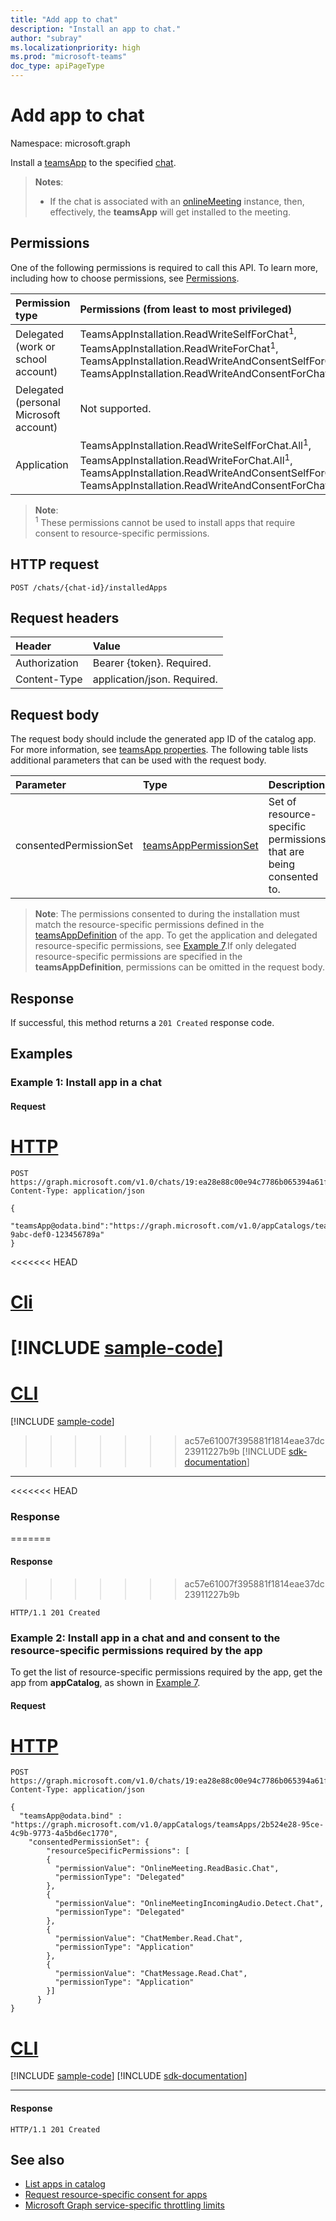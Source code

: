 ```yaml
---
title: "Add app to chat"
description: "Install an app to chat."
author: "subray"
ms.localizationpriority: high
ms.prod: "microsoft-teams"
doc_type: apiPageType
---
```


# Add app to chat

Namespace: microsoft.graph

Install a [teamsApp](../resources/teamsapp.md) to the specified [chat](../resources/chat.md).

> **Notes**:
> - If the chat is associated with an [onlineMeeting](../resources/onlinemeeting.md) instance, then, effectively, the **teamsApp** will get installed to the meeting.

## Permissions

One of the following permissions is required to call this API. To learn more, including how to choose permissions, see [Permissions](/graph/permissions-reference).

|Permission type      | Permissions (from least to most privileged)              |
|:--------------------|:---------------------------------------------------------|
|Delegated (work or school account) | TeamsAppInstallation.ReadWriteSelfForChat<sup>1</sup>, TeamsAppInstallation.ReadWriteForChat<sup>1</sup>, TeamsAppInstallation.ReadWriteAndConsentSelfForChat, TeamsAppInstallation.ReadWriteAndConsentForChat |
|Delegated (personal Microsoft account) | Not supported.    |
|Application | TeamsAppInstallation.ReadWriteSelfForChat.All<sup>1</sup>, TeamsAppInstallation.ReadWriteForChat.All<sup>1</sup>, TeamsAppInstallation.ReadWriteAndConsentSelfForChat.All, TeamsAppInstallation.ReadWriteAndConsentForChat.All |

> **Note**:
<br><sup>1</sup> These permissions cannot be used to install apps that require consent to resource-specific permissions.

## HTTP request

<!-- { 
"blockType": "ignored" 
} -->

```http
POST /chats/{chat-id}/installedApps
```

## Request headers

| Header       | Value |
|:---------------|:--------|
| Authorization  | Bearer {token}. Required.  |
| Content-Type  | application/json. Required.  |

## Request body

The request body should include the generated app ID of the catalog app. For more information, see [teamsApp properties](../resources/teamsapp.md#properties).
The following table lists additional parameters that can be used with the request body.

|Parameter|Type|Description|
|:---|:---|:---|
|consentedPermissionSet|[teamsAppPermissionSet](../resources/teamsapppermissionset.md)|Set of resource-specific permissions that are being consented to.|

> **Note**:
> The permissions consented to during the installation must match the resource-specific permissions defined in the [teamsAppDefinition](../resources/teamsAppDefinition.md) of the app. To get the application and delegated resource-specific permissions, see [Example 7](../api/appcatalogs-list-teamsapps.md#example-7-list-applications-with-a-given-id-and-return-only-the-resource-specific-permissions-required-by-the-app).If only delegated resource-specific permissions are specified in the **teamsAppDefinition**, permissions can be omitted in the request body.

## Response

If successful, this method returns a `201 Created` response code.

## Examples

### Example 1: Install app in a chat

#### Request

# [HTTP](#tab/http)
<!-- {
  "blockType": "request",
  "name": "add_app_in_chat_v1_e1",
  "sampleKeys": ["19:ea28e88c00e94c7786b065394a61f296@thread.v2"]
}-->

```http
POST https://graph.microsoft.com/v1.0/chats/19:ea28e88c00e94c7786b065394a61f296@thread.v2/installedApps
Content-Type: application/json

{
   "teamsApp@odata.bind":"https://graph.microsoft.com/v1.0/appCatalogs/teamsApps/12345678-9abc-def0-123456789a"
}
```

<<<<<<< HEAD
# [Cli](#tab/cli)
[!INCLUDE [sample-code](../includes/snippets/cli/add-app-in-chat-cli-snippets.md)]
=======
# [CLI](#tab/cli)
[!INCLUDE [sample-code](../includes/snippets/cli/add-app-in-chat-v1-e1-cli-snippets.md)]
>>>>>>> ac57e61007f395881f1814eae37dc23911227b9b
[!INCLUDE [sdk-documentation](../includes/snippets/snippets-sdk-documentation-link.md)]

---

<<<<<<< HEAD
### Response
=======
#### Response
>>>>>>> ac57e61007f395881f1814eae37dc23911227b9b

<!-- {
  "blockType": "response",
  "truncated": true
} -->

```http
HTTP/1.1 201 Created
```

### Example 2: Install app in a chat and and consent to the resource-specific permissions required by the app

To get the list of resource-specific permissions required by the app, get the app from **appCatalog**, as shown in [Example 7](../api/appcatalogs-list-teamsapps.md#example-7-list-applications-with-a-given-id-and-return-only-the-resource-specific-permissions-required-by-the-app).

#### Request

# [HTTP](#tab/http)
<!-- {
  "blockType": "request",
  "name": "add_app_in_chat_v1_e2",
  "sampleKeys": ["19:ea28e88c00e94c7786b065394a61f296@thread.v2"]
}-->

```http
POST https://graph.microsoft.com/v1.0/chats/19:ea28e88c00e94c7786b065394a61f296@thread.v2/installedApps
Content-Type: application/json

{
  "teamsApp@odata.bind" : "https://graph.microsoft.com/v1.0/appCatalogs/teamsApps/2b524e28-95ce-4c9b-9773-4a5bd6ec1770",
    "consentedPermissionSet": {
        "resourceSpecificPermissions": [
        {
          "permissionValue": "OnlineMeeting.ReadBasic.Chat",
          "permissionType": "Delegated"
        },
        {
          "permissionValue": "OnlineMeetingIncomingAudio.Detect.Chat",
          "permissionType": "Delegated"
        },
        {
          "permissionValue": "ChatMember.Read.Chat",
          "permissionType": "Application"
        },
        {
          "permissionValue": "ChatMessage.Read.Chat",
          "permissionType": "Application"
        }]
      }
}
```

# [CLI](#tab/cli)
[!INCLUDE [sample-code](../includes/snippets/cli/add-app-in-chat-v1-e2-cli-snippets.md)]
[!INCLUDE [sdk-documentation](../includes/snippets/snippets-sdk-documentation-link.md)]

---

#### Response

<!-- {
  "blockType": "response",
  "truncated": true
} -->

```http
HTTP/1.1 201 Created
```

## See also

- [List apps in catalog](appcatalogs-list-teamsapps.md)
- [Request resource-specific consent for apps](/microsoftteams/platform/graph-api/rsc/resource-specific-consent)
- [Microsoft Graph service-specific throttling limits](/graph/throttling-limits#microsoft-teams-service-limits)

<!-- uuid: 8fcb5dbc-d5aa-4681-8e31-b001d5168d79
2015-10-25 14:57:30 UTC -->
<!-- {
  "type": "#page.annotation",
  "description": "Chat add installedapps",
  "keywords": "",
  "section": "documentation",
  "tocPath": ""
}-->

